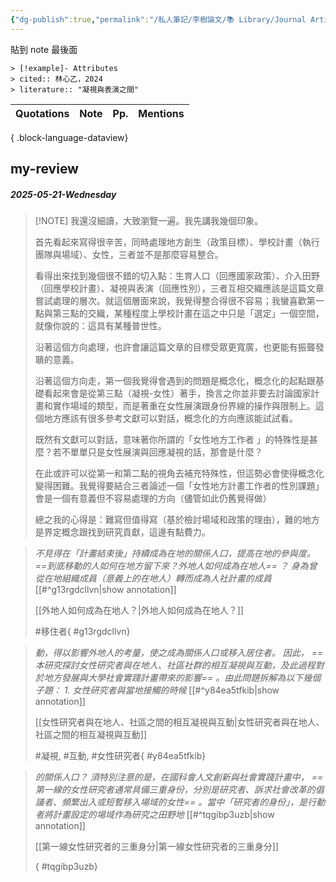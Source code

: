 ```yaml
---
{"dg-publish":true,"permalink":"/私人筆記/李樹論文/📚 Library/Journal Articles/凝視與表演之間/","title":"凝視與表演之間","tags":["女性研究者","田野工作","表演與凝視","休閒閱讀"],"noteIcon":"3","created":"2025-06-10T19:14:46.000+08:00","updated":"2025-06-10T19:20:25.549+08:00"}
---
```




貼到 note 最後面
```
> [!example]- Attributes
> cited:: 林心乙，2024
> literature:: "凝視與表演之間"
```





| Quotations | Note | Pp. | Mentions |
| ---------- | ---- | --- | -------- |

{ .block-language-dataview}

## my-review

##### 2025-05-21-Wednesday

> [!NOTE] 我還沒細讀，大致瀏覽一遍。我先講我幾個印象。
> 
> 首先看起來寫得很辛苦，同時處理地方創生（政策目標）、學校計畫（執行團隊與場域）、女性，三者並不是那麼容易整合。
> 
> 看得出來找到幾個很不錯的切入點：生育人口（回應國家政策）、介入田野（回應學校計畫）、凝視與表演（回應性別），三者互相交織應該是這篇文章嘗試處理的層次。就這個層面來說，我覺得整合得很不容易；我蠻喜歡第一點與第三點的交織，某種程度上學校計畫在這之中只是「選定」一個空間，就像你說的：這具有某種普世性。
> 
> 沿著這個方向處理，也許會讓這篇文章的目標受眾更寬廣，也更能有振聾發聵的意義。
> 
> 沿著這個方向走，第一個我覺得會遇到的問題是概念化，概念化的起點跟基礎看起來會是從第三點（凝視-女性）著手，換言之你並非要去討論國家計畫和實作場域的類型，而是著重在女性展演跟身份界線的操作與限制上。這個地方應該有很多參考文獻可以對話，概念化的方向應該能試試看。
> 
> 既然有文獻可以對話，意味著你所謂的「女性地方工作者 」的特殊性是甚麼？若不單單只是女性展演與回應凝視的話，那會是什麼？
> 
> 在此或許可以從第一和第二點的視角去補充特殊性，但這勢必會使得概念化變得困難。我覺得要結合三者論述一個「女性地方計畫工作者的性別課題」會是一個有意義但不容易處理的方向（儘管如此仍舊覺得做）
> 
> 總之我的心得是：難寫但值得寫（基於檢討場域和政策的理由），難的地方是界定概念跟找到研究貢獻，這邊有點費力。






>
>*不見得在「計畫結束後」持續成為在地的關係人口，提高在地的參與度。 ==到底移動的人如何在地方留下來？外地人如何成為在地人== ？ 身為曾從在地組織成員（意義上的在地人）轉而成為人社計畫的成員*
>[[#^g13rgdcllvn|show annotation]]
>
>[[外地人如何成為在地人？\|外地人如何成為在地人？]]
>
>
>#移住者{ #g13rgdcllvn}



>
>*動，得以影響外地人的考量，使之成為關係人口或移入居住者。 因此， ==本研究探討女性研究者與在地人、社區社群的相互凝視與互動，及此過程對於地方發展與大學社會實踐計畫帶來的影響== 。由此問題拆解為以下幾個子題： 1. 女性研究者與當地接觸的時候*
>[[#^y84ea5tfkib|show annotation]]
>
>[[女性研究者與在地人、社區之間的相互凝視與互動\|女性研究者與在地人、社區之間的相互凝視與互動]]
>
>#凝視, #互動, #女性研究者{ #y84ea5tfkib}



>
>*的關係人口？ 須特別注意的是，在國科會人文創新與社會實踐計畫中， ==第一線的女性研究者通常具備三重身份，分別是研究者、訴求社會改革的倡議者、頻繁出入或短暫移入場域的女性== 。當中「研究者的身份」，是行動者將計畫設定的場域作為研究之田野地*
>[[#^tqgibp3uzb|show annotation]]
>
>[[第一線女性研究者的三重身分\|第一線女性研究者的三重身分]]
>
>{ #tqgibp3uzb}

